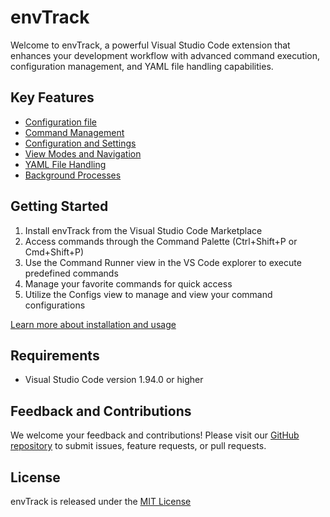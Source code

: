 # envTrack

Welcome to envTrack, a powerful Visual Studio Code extension that enhances your development workflow with advanced command execution, configuration management, and YAML file handling capabilities.

## Key Features

- [Configuration file](config_file.md)
- [Command Management](features/command-management.md)
- [Configuration and Settings](features/configuration-settings.md)
- [View Modes and Navigation](features/view-modes-navigation.md)
- [YAML File Handling](features/yaml-handling.md)
- [Background Processes](features/background-processes.md)

## Getting Started

1. Install envTrack from the Visual Studio Code Marketplace
2. Access commands through the Command Palette (Ctrl+Shift+P or Cmd+Shift+P)
3. Use the Command Runner view in the VS Code explorer to execute predefined commands
4. Manage your favorite commands for quick access
5. Utilize the Configs view to manage and view your command configurations

[Learn more about installation and usage](usage.md)

## Requirements

- Visual Studio Code version 1.94.0 or higher

## Feedback and Contributions

We welcome your feedback and contributions! Please visit our [GitHub repository](https://github.com/yourusername/envTrack) to submit issues, feature requests, or pull requests.

## License

envTrack is released under the [MIT License](LICENSE)
